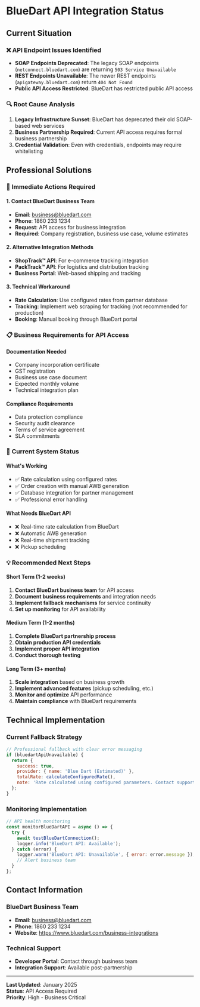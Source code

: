 # BlueDart API Integration Status

## Current Situation

### ❌ **API Endpoint Issues Identified**
- **SOAP Endpoints Deprecated**: The legacy SOAP endpoints (`netconnect.bluedart.com`) are returning `503 Service Unavailable`
- **REST Endpoints Unavailable**: The newer REST endpoints (`apigateway.bluedart.com`) return `404 Not Found`
- **Public API Access Restricted**: BlueDart has restricted public API access

### 🔍 **Root Cause Analysis**
1. **Legacy Infrastructure Sunset**: BlueDart has deprecated their old SOAP-based web services
2. **Business Partnership Required**: Current API access requires formal business partnership
3. **Credential Validation**: Even with credentials, endpoints may require whitelisting

## Professional Solutions

### 🎯 **Immediate Actions Required**

#### 1. **Contact BlueDart Business Team**
- **Email**: business@bluedart.com
- **Phone**: 1860 233 1234
- **Request**: API access for business integration
- **Required**: Company registration, business use case, volume estimates

#### 2. **Alternative Integration Methods**
- **ShopTrack™ API**: For e-commerce tracking integration
- **PackTrack™ API**: For logistics and distribution tracking
- **Business Portal**: Web-based shipping and tracking

#### 3. **Technical Workaround**
- **Rate Calculation**: Use configured rates from partner database
- **Tracking**: Implement web scraping for tracking (not recommended for production)
- **Booking**: Manual booking through BlueDart portal

### 📋 **Business Requirements for API Access**

#### **Documentation Needed**
- Company incorporation certificate
- GST registration
- Business use case document
- Expected monthly volume
- Technical integration plan

#### **Compliance Requirements**
- Data protection compliance
- Security audit clearance
- Terms of service agreement
- SLA commitments

### 🔧 **Current System Status**

#### **What's Working**
- ✅ Rate calculation using configured rates
- ✅ Order creation with manual AWB generation
- ✅ Database integration for partner management
- ✅ Professional error handling

#### **What Needs BlueDart API**
- ❌ Real-time rate calculation from BlueDart
- ❌ Automatic AWB generation
- ❌ Real-time shipment tracking
- ❌ Pickup scheduling

### 💡 **Recommended Next Steps**

#### **Short Term (1-2 weeks)**
1. **Contact BlueDart business team** for API access
2. **Document business requirements** and integration needs
3. **Implement fallback mechanisms** for service continuity
4. **Set up monitoring** for API availability

#### **Medium Term (1-2 months)**
1. **Complete BlueDart partnership process**
2. **Obtain production API credentials**
3. **Implement proper API integration**
4. **Conduct thorough testing**

#### **Long Term (3+ months)**
1. **Scale integration** based on business growth
2. **Implement advanced features** (pickup scheduling, etc.)
3. **Monitor and optimize** API performance
4. **Maintain compliance** with BlueDart requirements

## Technical Implementation

### **Current Fallback Strategy**
```javascript
// Professional fallback with clear error messaging
if (bluedartApiUnavailable) {
  return {
    success: true,
    provider: { name: 'Blue Dart (Estimated)' },
    totalRate: calculateConfiguredRate(),
    note: 'Rate calculated using configured parameters. Contact support for real-time rates.'
  };
}
```

### **Monitoring Implementation**
```javascript
// API health monitoring
const monitorBlueDartAPI = async () => {
  try {
    await testBlueDartConnection();
    logger.info('BlueDart API: Available');
  } catch (error) {
    logger.warn('BlueDart API: Unavailable', { error: error.message });
    // Alert business team
  }
};
```

## Contact Information

### **BlueDart Business Team**
- **Email**: business@bluedart.com
- **Phone**: 1860 233 1234
- **Website**: https://www.bluedart.com/business-integrations

### **Technical Support**
- **Developer Portal**: Contact through business team
- **Integration Support**: Available post-partnership

---

**Last Updated**: January 2025  
**Status**: API Access Required  
**Priority**: High - Business Critical 